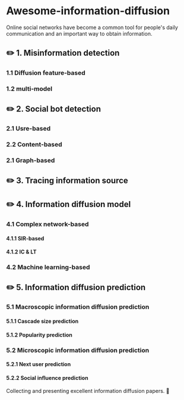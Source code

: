 # Awesome-information-diffusion
Online social networks have become a common tool for people's daily communication and an important way to obtain information. 
## :pencil2: 1. Misinformation detection
### 1.1 Diffusion feature-based
### 1.2 multi-model
## :pencil2: 2. Social bot detection
### 2.1 Usre-based
### 2.2 Content-based
### 2.1 Graph-based
## :pencil2: 3. Tracing information source
## :pencil2: 4. Information diffusion model 
### 4.1 Complex network-based 
#### 4.1.1 SIR-based
#### 4.1.2 IC & LT 
### 4.2 Machine learning-based
## :pencil2: 5. Information diffusion prediction 
### 5.1 Macroscopic information diffusion prediction
#### 5.1.1 Cascade size prediction
#### 5.1.2 Popularity prediction
### 5.2 Microscopic information diffusion prediction
#### 5.2.1 Next user prediction
#### 5.2.2 Social influence prediction
Collecting and presenting excellent information diffusion papers. :ram:
